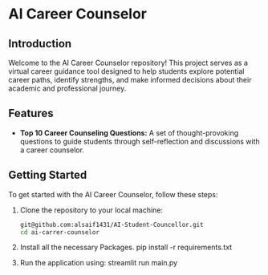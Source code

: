 # AI Career Counselor

## Introduction
Welcome to the AI Career Counselor repository! This project serves as a virtual career guidance tool designed to help students explore potential career paths, identify strengths, and make informed decisions about their academic and professional journey.

## Features
- **Top 10 Career Counseling Questions:** A set of thought-provoking questions to guide students through self-reflection and discussions with a career counselor.

## Getting Started
To get started with the AI Career Counselor, follow these steps:

1. Clone the repository to your local machine:
   ```bash
   git@github.com:alsaif1431/AI-Student-Councellor.git
   cd ai-carrer-counselor
   ```

2. Install all the necessary Packages.
    pip install -r requirements.txt

3. Run the application using:
    streamlit run main.py
